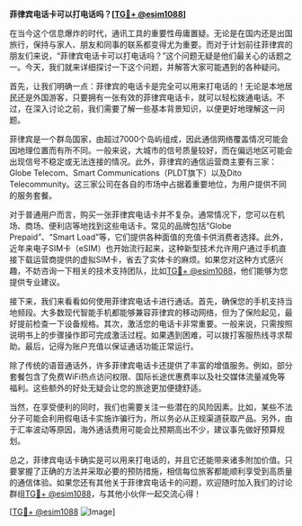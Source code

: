 **菲律宾电话卡可以打电话吗？[[TG💪+ @esim1088](https://t.me/s/esim1088)]**

在当今这个信息爆炸的时代，通讯工具的重要性毋庸置疑。无论是在国内还是出国旅行，保持与家人、朋友和同事的联系都变得尤为重要。而对于计划前往菲律宾的朋友们来说，“菲律宾电话卡可以打电话吗？”这个问题无疑是他们最关心的话题之一。今天，我们就来详细探讨一下这个问题，并解答大家可能遇到的各种疑问。

首先，让我们明确一点：菲律宾的电话卡是完全可以用来打电话的！无论是本地居民还是外国游客，只要拥有一张有效的菲律宾电话卡，就可以轻松拨通电话。不过，在深入讨论之前，我们需要了解一些基本背景知识，以便更好地理解这一问题。

菲律宾是一个群岛国家，由超过7000个岛屿组成，因此通信网络覆盖情况可能会因地理位置而有所不同。一般来说，大城市的信号质量较好，而在偏远地区可能会出现信号不稳定或无法连接的情况。此外，菲律宾的通信运营商主要有三家：Globe Telecom、Smart Communications（PLDT旗下）以及Dito Telecommunity。这三家公司在各自的市场中占据着重要地位，为用户提供不同的服务套餐。

对于普通用户而言，购买一张菲律宾电话卡并不复杂。通常情况下，您可以在机场、商场、便利店等地找到这些电话卡。常见的品牌包括“Globe Prepaid”、“Smart Load”等，它们提供各种面值的充值卡供消费者选择。此外，近年来电子SIM卡（eSIM）也开始流行起来，这种新型技术允许用户通过手机直接下载运营商提供的虚拟SIM卡，省去了实体卡的麻烦。如果您对这种方式感兴趣，不妨咨询一下相关的技术支持团队，比如[TG💪+ @esim1088](https://t.me/s/esim1088)，他们能够为您提供专业建议。

接下来，我们来看看如何使用菲律宾电话卡进行通话。首先，确保您的手机支持当地频段。大多数现代智能手机都能够兼容菲律宾的移动网络，但为了保险起见，最好提前检查一下设备规格。其次，激活您的电话卡非常重要。一般来说，只需按照说明书上的步骤操作即可完成激活过程。如果遇到困难，可以拨打客服热线寻求帮助。最后，记得为账户充值以保证通话功能正常运行。

除了传统的语音通话外，许多菲律宾电话卡还提供了丰富的增值服务。例如，部分套餐包含了免费WiFi热点访问权限、国际长途优惠费率以及社交媒体流量减免等福利。这些额外的好处无疑会让您的旅途更加便捷舒适。

当然，在享受便利的同时，我们也需要关注一些潜在的风险因素。比如，某些不法分子可能会利用假电话卡实施诈骗行为，所以务必从正规渠道获取产品。另外，由于汇率波动等原因，海外通话费用可能会比预期高出不少，建议事先做好预算规划。

总之，菲律宾电话卡确实是可以用来打电话的，并且它还能带来诸多附加价值。只要掌握了正确的方法并采取必要的预防措施，相信每位旅客都能顺利享受到高质量的通信体验。如果您还有其他关于菲律宾电话卡的问题，欢迎随时加入我们的讨论群组[TG💪+ @esim1088](https://t.me/s/esim1088)，与其他小伙伴一起交流心得！

[[TG💪+ @esim1088](https://t.me/s/esim1088) ![Image](https://i.postimg.cc/4NQfJmqS/Snipaste-2025-05-13-00-14-12.png)]